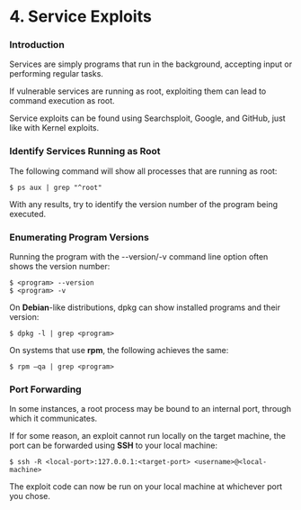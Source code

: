 # 4. Service Exploits

### Introduction

Services are simply programs that run in the background, accepting input or performing regular tasks.

If vulnerable services are running as root, exploiting them can lead to command execution as root.

Service exploits can be found using Searchsploit, Google, and GitHub, just like with Kernel exploits.



### Identify Services Running as Root

The following command will show all processes that are running as root:

```
$ ps aux | grep "^root"
```

With any results, try to identify the version number of the program being executed.



### Enumerating Program Versions

Running the program with the --version/-v command line option often shows the version number:

```
$ <program> --version
$ <program> -v
```

On **Debian**-like distributions, dpkg can show installed programs and their version:

```
$ dpkg -l | grep <program>
```

On systems that use **rpm**, the following achieves the same:

```
$ rpm –qa | grep <program>
```



### Port Forwarding

In some instances, a root process may be bound to an internal port, through which it communicates.

If for some reason, an exploit cannot run locally on the target machine, the port can be forwarded using **SSH** to your local machine:

```
$ ssh -R <local-port>:127.0.0.1:<target-port> <username>@<local-machine>
```

The exploit code can now be run on your local machine at whichever port you chose.

